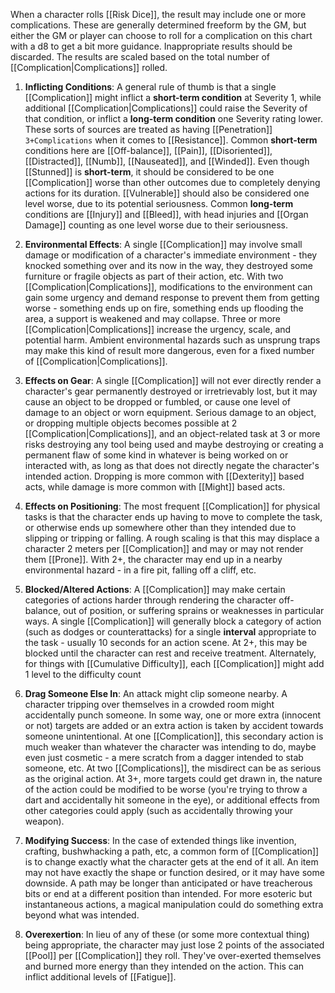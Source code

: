 When a character rolls [[Risk Dice]], the result may include one or more complications. These are generally determined freeform by the GM, but either the GM or player can choose to roll for a complication on this chart with a d8 to get a bit more guidance. Inappropriate results should be discarded. The results are scaled based on the total number of [[Complication|Complications]] rolled.

1. **Inflicting Conditions**: A general rule of thumb is that a single [[Complication]] might inflict a **short-term condition** at Severity 1, while additional [[Complication|Complications]] could raise the Severity of that condition, or inflict a **long-term condition** one Severity rating lower.  These sorts of sources are treated as having [[Penetration]] `3+Complications` when it comes to [[Resistance]]. Common **short-term** conditions here are [[Off-balance]], [[Pain]], [[Disoriented]], [[Distracted]], [[Numb]], [[Nauseated]], and [[Winded]]. Even though [[Stunned]] is **short-term**, it should be considered to be one [[Complication]] worse than other outcomes due to completely denying actions for its duration. [[Vulnerable]] should also be considered one level worse, due to its potential seriousness. Common **long-term** conditions are [[Injury]] and [[Bleed]], with head injuries and [[Organ Damage]] counting as one level worse due to their seriousness.

2. **Environmental Effects**: A single [[Complication]] may involve small damage or modification of a character's immediate environment - they knocked something over and its now in the way, they destroyed some furniture or fragile objects as part of their action, etc. With two [[Complication|Complications]], modifications to the environment can gain some urgency and demand response to prevent them from getting worse - something ends up on fire, something ends up flooding the area, a support is weakened and may collapse. Three or more [[Complication|Complications]] increase the urgency, scale, and potential harm. Ambient environmental hazards such as unsprung traps may make this kind of result more dangerous, even for a fixed number of [[Complication|Complications]].

3. **Effects on Gear**: A single [[Complication]] will not ever directly render a character's gear permanently destroyed or irretrievably lost, but it may cause an object to be dropped or fumbled, or cause one level of damage to an object or worn equipment. Serious damage to an object, or dropping multiple objects becomes possible at 2 [[Complication|Complications]], and an object-related task at 3 or more risks destroying any tool being used and maybe destroying or creating a permanent flaw of some kind in whatever is being worked on or interacted with, as long as that does not directly negate the character's intended action. Dropping is more common with [[Dexterity]] based acts, while damage is more common with [[Might]] based acts.

4. **Effects on Positioning**: The most frequent [[Complication]] for physical tasks is that the character ends up having to move to complete the task, or otherwise ends up somewhere other than they intended due to slipping or tripping or falling. A rough scaling is that this may displace a character 2 meters per [[Complication]] and may or may not render them [[Prone]]. With 2+, the character may end up in a nearby environmental hazard - in a fire pit, falling off a cliff, etc.

5. **Blocked/Altered Actions**: A [[Complication]] may make certain categories of actions harder through rendering the character off-balance, out of position, or suffering sprains or weaknesses in particular ways. A single [[Complication]] will generally block a category of action (such as dodges or counterattacks) for a single **interval** appropriate to the task - usually 10 seconds for an action scene. At 2+, this may be blocked until the character can rest and receive treatment. Alternately, for things with [[Cumulative Difficulty]], each [[Complication]] might add 1 level to the difficulty count

6. **Drag Someone Else In**: An attack might clip someone nearby. A character tripping over themselves in a crowded room might accidentally punch someone. In some way, one or more extra (innocent or not) targets are added or an extra action is taken by accident towards someone unintentional. At one [[Complication]], this secondary action is much weaker than whatever the character was intending to do, maybe even just cosmetic - a mere scratch from a dagger intended to stab someone, etc. At two [[Complications]], the misdirect can be as serious as the original action. At 3+, more targets could get drawn in, the nature of the action could be modified to be worse (you're trying to throw a dart and accidentally hit someone in the eye), or additional effects from other categories could apply (such as accidentally throwing your weapon).

7. **Modifying Success**: In the case of extended things like invention, crafting, bushwhacking a path, etc, a common form of [[Complication]] is to change exactly what the character gets at the end of it all. An item may not have exactly the shape or function desired, or it may have some downside. A path may be longer than anticipated or have treacherous bits or end at a different position than intended. For more esoteric but instantaneous actions, a magical manipulation could do something extra beyond what was intended.

8. **Overexertion**: In lieu of any of these (or some more contextual thing) being appropriate, the character may just lose 2 points of the associated [[Pool]] per [[Complication]] they roll. They've over-exerted themselves and burned more energy than they intended on the action. This can inflict additional levels of [[Fatigue]].